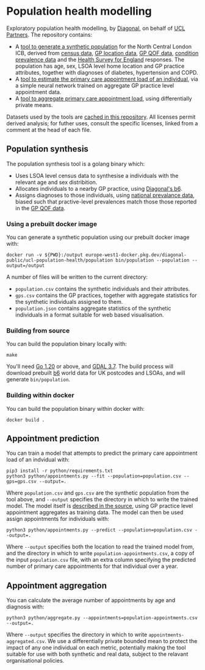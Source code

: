 # Population health modelling

Exploratory population health modelling, by [Diagonal](https://diagonal.works), on behalf of [UCL Partners](https://uclpartners.com/). The repository contains:
- A [tool to generate a synthetic population](src/diagonal.works/ucl-population-health/cmd/population/population.go) for the North Central London ICB, derived from [census data](https://www.ons.gov.uk/census), [GP location data](https://digital.nhs.uk/services/organisation-data-service/export-data-files/csv-downloads/gp-and-gp-practice-related-data), [GP QOF data](https://qof.digital.nhs.uk/), [condition prevalence data](data/prevalences.yaml) and the [Health Survey for England](https://digital.nhs.uk/data-and-information/publications/statistical/health-survey-for-england) responses. The population has age, sex, LSOA level home location and GP practice attributes, together with diagnoses of diabetes, hypertension and COPD.
- A [tool to estimate the primary care appointment load of an individual](python/appointments.py), via a simple neural network trained on aggregate GP practice level appointment data.
- A [tool to aggregate primary care appointment load](python/appointments.py), using differentially private means.

Datasets used by the tools are [cached in this repository](data/README.md). All licenses permit derived analysis; for futher uses, consult the specific licenses, linked from a comment at the head of each file.

## Population synthesis

The population synthesis tool is a golang binary which:
- Uses LSOA level census data to synthesise a individuals with the relevant age and sex distribition.
- Allocates individuals to a nearby GP practice, using [Diagonal's b6](https://diagonal.works/b6).
- Assigns diagnoses to those individuals, using [national prevalance data](data/prevalences.yaml), biased such that practive-level prevalences match those those reported in the [GP QOF data](https://qof.digital.nhs.uk/).

### Using a prebuilt docker image

You can generate a synthetic population using our prebuilt docker image with:

```
docker run -v ${PWD}:/output europe-west1-docker.pkg.dev/diagonal-public/ucl-population-health/population bin/population --population --output=/output
```

A number of files will be written to the current directory:
- `population.csv` contains the synthetic individuals and their attributes.
- `gps.csv` contains the GP practices, together with aggregate statistics for the synthetic individuals assigned to them.
- `population.json` contains aggregate statistics of the synthetic individuals in a format suitable for web based visualisation.

### Building from source

You can build the population binary locally with:

```
make
```

You'll need [Go 1.20](https://go.dev/dl/) or above, and [GDAL 3.7](https://gdal.org/download.html). The build process will download prebuilt [b6](https://diagonal.works/b6) world data for UK postcodes and LSOAs, and will generate `bin/population`.

### Building within docker

You can build the population binary within docker with:
```
docker build .
```

## Appointment prediction

You can train a model that attempts to predict the primary care appointment load of an indvidual with:

```
pip3 install -r python/requirements.txt
python3 python/appointments.py --fit --population=population.csv --gps=gps.csv --output=.
```

Where `population.csv` and `gps.csv` are the synthetic population from the tool above, and `--output` specifies the directory in which to write the trained model. The model itself is [described in the source](python/appointments.py), using GP practice level appointment aggregates as training data.
The model can then be used assign appointments for individuals with:

```
python3 python/appointments.py --predict --population=population.csv --output=.
```

Where `--output` specifies both the location to read the trained model from, and the directory in which to write `population-appointments.csv`, a copy of the input `population.csv` file, with an extra column specifying the predicted number of primary care appointments for that individual over a year.

## Appointment aggregation

You can calculate the average number of appointments by age and diagnosis with:

```
python3 python/aggregate.py --appointments=population-appointments.csv --output=.
```

Where `--output` specifies the directory in which to write `appointments-aggregated.csv`.
We use a differentially private bounded mean to protect the impact of any one individual on each metric, potentially making the tool suitable for use with both synthetic and real data, subject to the relavant organisational policies.

